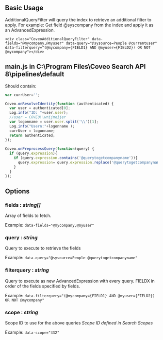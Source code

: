 ## Basic Usage

AdditionalQueryFilter will query the index to retrieve an additional filter to apply.
For example: Get field @syscompany from the index and apply it as an AdvancedExpression.

```
<div class="CoveoAdditionalQueryFilter" data-fields="@mycompany,@myuser" data-query="@sysource=People @currentuser" data-filterquery="(@mycompany={FIELD1} AND @myuser={FIELD2}) OR NOT @mycompany"></div>
```

## main.js in C:\Program Files\Coveo Search API 8\pipelines\default
Should contain:
```javascript
var currUser='';

Coveo.onResolveIdentity(function (authenticated) {
  var user = authenticated[0];
  Log.info("ID: "+user.user);
  //user = COVEO\\wnijmeijer
  var logonname = user.user.split('\\')[1];
  Log.info("Usern:"+logonname );
  currUser = logonname;
  return authenticated;
});
 
Coveo.onPreprocessQuery(function(query) {
  if (query.expression){
    if (query.expression.contains('@querytogetcompanyname')){
      query.expression= query.expression.replace('@querytogetcompanyname','@sysloginname=="'+currUser+'"');
    }
  }
});
```


## Options

### fields : _string[]_

Array of fields to fetch.

Example: `data-fields="@mycompany,@myuser"`

### query : _string_

Query to execute to retrieve the fields

Example: `data-query="@sysource=People @querytogetcompanyname" `

### filterquery : _string_

Query to execute as new AdvancedExpression with every query.
FIELDX in order of the fields specified by fields.

Example: `data-filterquery="(@mycompany={FIELD1} AND @myuser={FIELD2}) OR NOT @mycompany" `

### scope : _string_

Scope ID to use for the above queries
*Scope ID defined in Search Scopes*

Example: `data-scope="432" `